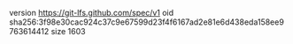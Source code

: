version https://git-lfs.github.com/spec/v1
oid sha256:3f98e30cac924c37c9e67599d23f4f6167ad2e81e6d438eda158ee9763614412
size 1603
